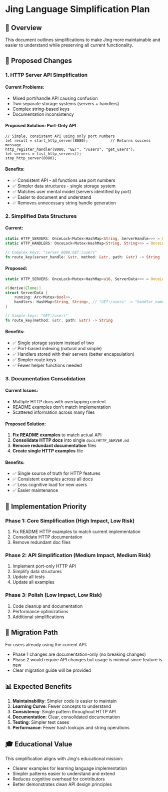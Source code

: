 # Jing Language Simplification Plan

## 🎯 Overview
This document outlines simplifications to make Jing more maintainable and easier to understand while preserving all current functionality.

## 🔧 Proposed Changes

### 1. HTTP Server API Simplification

#### Current Problems:
- Mixed port/handle API causing confusion
- Two separate storage systems (servers + handlers)
- Complex string-based keys
- Documentation inconsistency

#### Proposed Solution: **Port-Only API**
```jing
// Simple, consistent API using only port numbers
let result = start_http_server(8080);          // Returns success message
http_register_handler(8080, "GET", "/users", "get_users");
let servers = list_http_servers();
stop_http_server(8080);
```

#### Benefits:
- ✅ Consistent API - all functions use port numbers
- ✅ Simpler data structures - single storage system
- ✅ Matches user mental model (servers identified by port)
- ✅ Easier to document and understand
- ✅ Removes unnecessary string handle generation

### 2. Simplified Data Structures

#### Current:
```rust
static HTTP_SERVERS: OnceLock<Mutex<HashMap<String, ServerHandle>>> = OnceLock::new();
static HTTP_HANDLERS: OnceLock<Mutex<HashMap<String, String>>> = OnceLock::new();

// Complex keys: "server_8080:GET:/users"
fn route_key(server_handle: &str, method: &str, path: &str) -> String
```

#### Proposed:
```rust
static HTTP_SERVERS: OnceLock<Mutex<HashMap<u16, ServerData>>> = OnceLock::new();

#[derive(Clone)]
struct ServerData {
    running: Arc<Mutex<bool>>,
    handlers: HashMap<String, String>, // "GET:/users" -> "handler_name"
}

// Simple keys: "GET:/users"
fn route_key(method: &str, path: &str) -> String
```

#### Benefits:
- ✅ Single storage system instead of two
- ✅ Port-based indexing (natural and simple)
- ✅ Handlers stored with their servers (better encapsulation)
- ✅ Simpler route keys
- ✅ Fewer helper functions needed

### 3. Documentation Consolidation

#### Current Issues:
- Multiple HTTP docs with overlapping content
- README examples don't match implementation
- Scattered information across many files

#### Proposed Solution:
1. **Fix README examples** to match actual API
2. **Consolidate HTTP docs** into single `docs/HTTP_SERVER.md`
3. **Remove redundant documentation** files
4. **Create single HTTP examples** file

#### Benefits:
- ✅ Single source of truth for HTTP features
- ✅ Consistent examples across all docs
- ✅ Less cognitive load for new users
- ✅ Easier maintenance

## 🎯 Implementation Priority

### Phase 1: Core Simplification (High Impact, Low Risk)
1. Fix README HTTP examples to match current implementation
2. Consolidate HTTP documentation
3. Remove redundant doc files

### Phase 2: API Simplification (Medium Impact, Medium Risk)
1. Implement port-only HTTP API
2. Simplify data structures
3. Update all tests
4. Update all examples

### Phase 3: Polish (Low Impact, Low Risk)
1. Code cleanup and documentation
2. Performance optimizations
3. Additional simplifications

## 🔄 Migration Path

For users already using the current API:
- Phase 1 changes are documentation-only (no breaking changes)
- Phase 2 would require API changes but usage is minimal since feature is new
- Clear migration guide will be provided

## 📊 Expected Benefits

1. **Maintainability**: Simpler code is easier to maintain
2. **Learning Curve**: Fewer concepts to understand
3. **Consistency**: Single pattern throughout HTTP API
4. **Documentation**: Clear, consolidated documentation
5. **Testing**: Simpler test cases
6. **Performance**: Fewer hash lookups and string operations

## 🎓 Educational Value

This simplification aligns with Jing's educational mission:
- Clearer examples for learning language implementation
- Simpler patterns easier to understand and extend
- Reduces cognitive overhead for contributors
- Better demonstrates clean API design principles
